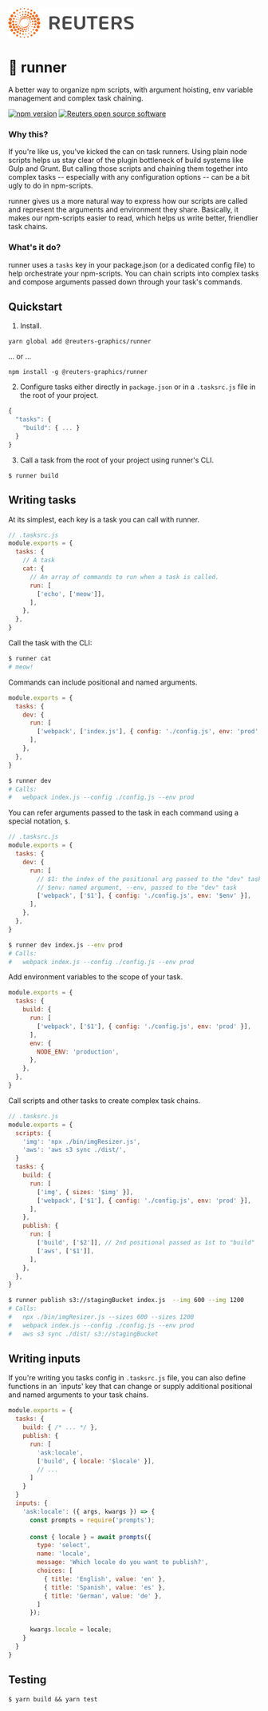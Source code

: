![](badge.svg)

# 🏃 runner ‍

A better way to organize npm scripts, with argument hoisting, env variable management and complex task chaining.

[![npm version](https://badge.fury.io/js/%40reuters-graphics%2Frunner.svg)](https://badge.fury.io/js/%40reuters-graphics%2Frunner) [![Reuters open source software](https://badgen.net/badge/Reuters/open%20source/?color=ff8000)](https://github.com/reuters-graphics/)

### Why this?

If you're like us, you've kicked the can on task runners. Using plain node scripts helps us stay clear of the plugin bottleneck of build systems like Gulp and Grunt. But calling those scripts and chaining them together into complex tasks -- especially with any configuration options -- can be a bit ugly to do in npm-scripts.

runner gives us a more natural way to express how our scripts are called and represent the arguments and environment they share. Basically, it makes our npm-scripts easier to read, which helps us write better, friendlier task chains.

### What's it do?

runner uses a `tasks` key in your package.json (or a dedicated config file) to help orchestrate your npm-scripts. You can chain scripts into complex tasks and compose arguments passed down through your task's commands.

## Quickstart

1. Install.

  ```
  yarn global add @reuters-graphics/runner
  ```
  ... or ...

  ```
  npm install -g @reuters-graphics/runner
  ```

2. Configure tasks either directly in `package.json` or in a `.tasksrc.js` file in the root of your project.

  ```javascript
  {
    "tasks": {
      "build": { ... }
    }
  }
  ```

3. Call a task from the root of your project using runner's CLI.

  ```
  $ runner build
  ```

## Writing tasks

At its simplest, each key is a task you can call with runner.

```javascript
// .tasksrc.js
module.exports = {
  tasks: {
    // A task
    cat: {
      // An array of commands to run when a task is called.
      run: [
        ['echo', ['meow']],
      ],
    },
  },
}
```

Call the task with the CLI:

```bash
$ runner cat
# meow!
```

Commands can include positional and named arguments.

```javascript
module.exports = {
  tasks: {
    dev: {
      run: [
        ['webpack', ['index.js'], { config: './config.js', env: 'prod' }],
      ],
    },
  },
}
```

```bash
$ runner dev
# Calls:
#   webpack index.js --config ./config.js --env prod
```

You can refer arguments passed to the task in each command using a special notation, `$`.

```javascript
// .tasksrc.js
module.exports = {
  tasks: {
    dev: {
      run: [
        // $1: the index of the positional arg passed to the "dev" task
        // $env: named argument, --env, passed to the "dev" task
        ['webpack', ['$1'], { config: './config.js', env: '$env' }],
      ],
    },
  },
}
```

```bash
$ runner dev index.js --env prod
# Calls:
#   webpack index.js --config ./config.js --env prod
```

Add environment variables to the scope of your task.

```javascript
module.exports = {
  tasks: {
    build: {
      run: [
        ['webpack', ['$1'], { config: './config.js', env: 'prod' }],
      ],
      env: {
        NODE_ENV: 'production',
      },
    },
  },
}
```

Call scripts and other tasks to create complex task chains.

```javascript
// .tasksrc.js
module.exports = {
  scripts: {
    'img': 'npx ./bin/imgResizer.js',
    'aws': 'aws s3 sync ./dist/',
  }
  tasks: {
    build: {
      run: [
        ['img', { sizes: '$img' }],
        ['webpack', ['$1'], { config: './config.js', env: 'prod' }],
      ],
    },
    publish: {
      run: [
        ['build', ['$2']], // 2nd positional passed as 1st to "build"
        ['aws', ['$1']],
      ],
    },
  },
}
```

```bash
$ runner publish s3://stagingBucket index.js  --img 600 --img 1200
# Calls:
#   npx ./bin/imgResizer.js --sizes 600 --sizes 1200
#   webpack index.js --config ./config.js --env prod
#   aws s3 sync ./dist/ s3://stagingBucket
```

## Writing inputs

If you're writing you tasks config in `.tasksrc.js` file, you can also define functions in an `inputs' key that can change or supply additional positional and named arguments to your task chains.

```javascript
module.exports = {
  tasks: {
    build: { /* ... */ },
    publish: {
      run: [
        'ask:locale',
        ['build', { locale: '$locale' }],
        // ...
      ]
    }
  }
  inputs: {
    'ask:locale': ({ args, kwargs }) => {
      const prompts = require('prompts');

      const { locale } = await prompts({
        type: 'select',
        name: 'locale',
        message: 'Which locale do you want to publish?',
        choices: [
          { title: 'English', value: 'en' },
          { title: 'Spanish', value: 'es' },
          { title: 'German', value: 'de' },
        ]
      });

      kwargs.locale = locale;
    }
  }
}
```

## Testing

```
$ yarn build && yarn test
```
